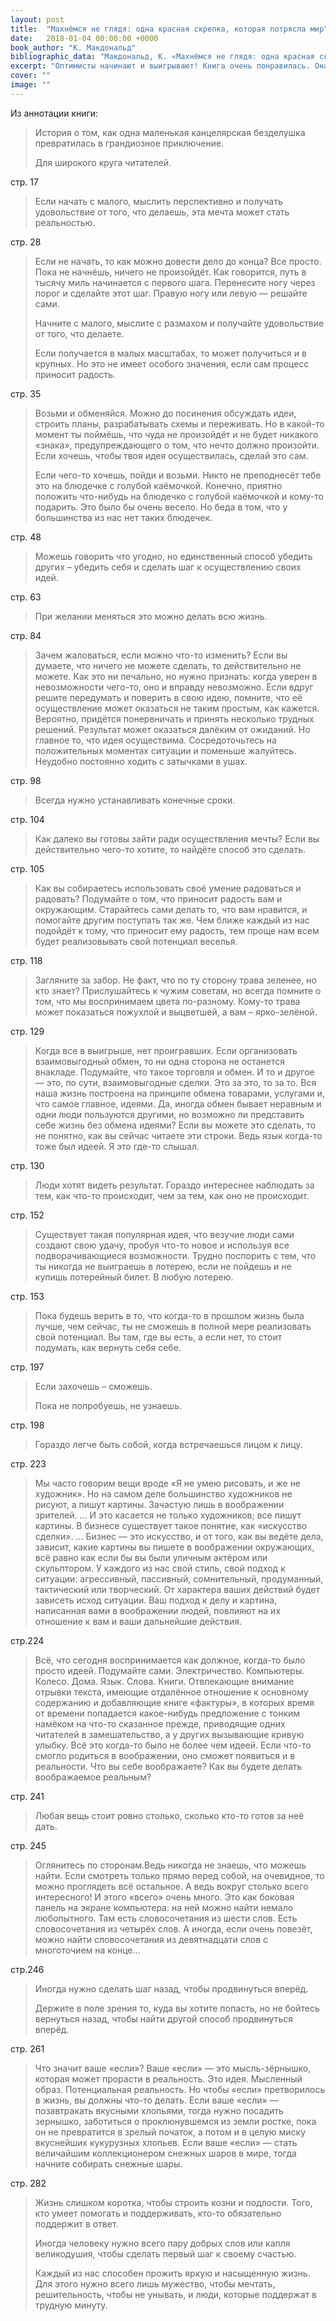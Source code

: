 ```yaml
---
layout: post
title:  "Махнёмся не глядя: одна красная скрепка, которая потрясла мир"
date:   2018-01-04 00:00:00 +0000
book_author: "К. Макдональд"
bibliographic_data: "Макдональд, К. «Махнёмся не глядя: одна красная скрепка, которая потрясла мир» / К. Макдональд ; пер. с англ. И. В. Гродель. — Минск : «Попурри», 2009. — 304 с.: ил."
excerpt: "Оптимисты начинают и выигрывают! Книга очень понравилась. Она о добрых и оптимистичных людях, и читается легко."
cover: ""
image: ""
---
```


Из аннотации книги:

> История о том, как одна маленькая канцелярская безделушка превратилась в грандиозное приключение.
>
> Для широкого круга читателей.

стр. 17

> Если начать с малого, мыслить перспективно и получать удовольствие от того, что делаешь, эта мечта может стать реальностью.

стр. 28

> Если не начать, то как можно довести дело до конца? Все просто. Пока не начнёшь, ничего не произойдёт. Как говорится, путь в тысячу миль начинается с первого шага. Перенесите ногу через порог и сделайте этот шаг. Правую ногу или левую — решайте сами.
>
> Начните с малого, мыслите с размахом и получайте удовольствие от того, что делаете.
>
> Если получается в малых масштабах, то может получиться и в крупных. Но это не имеет особого значения, если сам процесс приносит радость.

стр. 35

> Возьми и обменяйся. Можно до посинения обсуждать идеи, строить планы, разрабатывать схемы и переживать. Но в какой-то момент ты поймёшь, что чуда не произойдёт и не будет никакого «знака», предупреждающего о том, что нечто должно произойти. Если хочешь, чтобы твоя идея осуществилась, сделай это сам.
>
> Если чего-то хочешь, пойди и возьми. Никто не преподнесёт тебе это на блюдечке с голубой каёмочкой. Конечно, приятно положить что-нибудь на блюдечко с голубой каёмочкой и кому-то подарить. Это было бы очень весело. Но беда в том, что у большинства из нас нет таких блюдечек.

стр. 48

> Можешь говорить что угодно, но единственный способ убедить других – убедить себя и сделать шаг к осуществлению своих идей.

стр. 63

> При желании меняться это можно делать всю жизнь.

стр. 84

> Зачем жаловаться, если можно что-то изменить? Если вы думаете, что ничего не можете сделать, то действительно не можете. Как это ни печально, но нужно признать: когда уверен в невозможности чего-то, оно и вправду невозможно. Если вдруг решите передумать и поверить в свою идею, помните, что её осуществление может оказаться не таким простым, как кажется. Вероятно, придётся понервничать и принять несколько трудных решений. Результат может оказаться далёким от ожиданий. Но главное то, что идея осуществима. Сосредоточьтесь на положительных моментах ситуации и поменьше жалуйтесь. Неудобно постоянно ходить с затычками в ушах.

стр. 98

> Всегда нужно устанавливать конечные сроки.

стр. 104

> Как далеко вы готовы зайти ради осуществления мечты? Если вы действительно чего-то хотите, то найдёте способ это сделать.

стр. 105

> Как вы собираетесь использовать своё умение радоваться и радовать? Подумайте о том, что приносит радость вам и окружающим. Старайтесь сами делать то, что вам нравится, и помогайте другим поступать так же. Чем ближе каждый из нас подойдёт к тому, что приносит ему радость, тем проще нам всем будет реализовывать свой потенциал веселья.

стр. 118

> Загляните за забор. Не факт, что по ту сторону трава зеленее, но кто знает? Прислушайтесь к чужим советам, но всегда помните о том, что мы воспринимаем цвета по-разному. Кому-то трава может показаться пожухлой и выцветшей, а вам – ярко-зелёной.

стр. 129

> Когда все в выигрыше, нет проигравших. Если организовать взаимовыгодный обмен, то ни одна сторона не останется внакладе. Подумайте, что такое торговля и обмен. И то и другое — это, по сути, взаимовыгодные сделки. Это за это, то за то. Вся наша жизнь построена на принципе обмена товарами, услугами и, что самое главное, идеями. Да, иногда обмен бывает неравным и одни люди пользуются другими, но возможно ли представить себе жизнь без обмена идеями? Если вы можете это сделать, то не понятно, как вы сейчас читаете эти строки. Ведь язык когда-то тоже был идеей. Я это где-то слышал.

стр. 130

> Люди хотят видеть результат. Гораздо интереснее наблюдать за тем, как что-то происходит, чем за тем, как оно не происходит.

стр. 152

> Существует такая популярная идея, что везучие люди сами создают свою удачу, пробуя что-то новое и используя все подворачивающиеся возможности. Трудно поспорить с тем, что ты никогда не выиграешь в лотерею, если не пойдешь и не купишь лотерейный билет. В любую лотерею.

стр. 153

> Пока будешь верить в то, что когда-то в прошлом жизнь была лучше, чем сейчас, ты не сможешь в полной мере реализовать свой потенциал. Вы там, где вы есть, а если нет, то стоит подумать, как вернуть себя себе.

стр. 197

> Если захочешь – сможешь.
>
> Пока не попробуешь, не узнаешь.

стр. 198

> Гораздо легче быть собой, когда встречаешься лицом к лицу.

стр. 223

> Мы часто говорим вещи вроде «Я не умею рисовать, и же не художник». Но на самом деле большинство художников не рисуют, а пишут картины. Зачастую лишь в воображении зрителей. … И это касается не только художников; все пишут картины. В бизнесе существует такое понятие, как «искусство сделки». … Бизнес — это искусство, и от того, как вы ведёте дела, зависит, какие картины вы пишете в воображении окружающих, всё равно как если бы вы были уличным актёром или скульптором. У каждого из нас свой стиль, свой подход к ситуации: агрессивный, пассивный, сомнительный, продуманный, тактический или творческий. От характера ваших действий будет зависеть исход ситуации. Ваш подход к делу и картина, написанная вами в воображении людей, повлияют на их отношение к вам и ваши дальнейшие действия. 

стр.224

> Всё, что сегодня воспринимается как должное, когда-то было просто идеей. Подумайте сами. Электричество. Компьютеры. Колесо. Дома. Язык. Слова. Книги. Отвлекающие внимание отрывки текста, имеющие отдалённое отношение к основному содержанию и добавляющие книге «фактуры», в которых время от времени попадается какое-нибудь предложение с тонким намёком на что-то сказанное прежде, приводящие одних читателей в замешательство, а у других вызывающие кривую улыбку. Всё это когда-то было не более чем идеей. Если что-то смогло родиться в воображении, оно сможет появиться и в реальности. Что вы себе воображаете? Как вы будете делать воображаемое реальным?

стр. 241

> Любая вещь стоит ровно столько, сколько кто-то готов за неё дать.

стр. 245

> Оглянитесь по сторонам.Ведь никогда не знаешь, что можешь найти. Если смотреть только прямо перед собой, на очевидное, то можно проглядеть всё остальное. А ведь вокруг столько всего интересного! И этого «всего» очень много. Это как боковая панель на экране компьютера: на ней можно найти немало любопытного. Там есть словосочетания из шести слов. Есть словосочетания из четырёх слов. А иногда, если очень повезёт, можно найти словосочетания из девятнадцати слов с многоточием на конце...

стр.246

> Иногда нужно сделать шаг назад, чтобы продвинуться вперёд.
>
> Держите в поле зрения то, куда вы хотите попасть, но не бойтесь вернуться назад, чтобы найти другой способ продвинуться вперёд.

стр. 261

> Что значит ваше «если»? Ваше «если» — это мысль-зёрнышко, которая может прорасти в реальность. Это идея. Мысленный образ. Потенциальная реальность. Но чтобы «если» претворилось в жизнь, вы должны что-то делать. Если ваше «если» — позавтракать вкусными хлопьями, тогда нужно посадить зернышко, заботиться о проклюнувшемся из земли ростке, пока он не превратится в зрелый початок, а потом и в целую миску вкуснейших кукурузных хлопьев. Если ваше «если» — стать величайшим коллекционером снежных шаров в мире, тогда начните собирать снежные шары.

стр. 282

> Жизнь слишком коротка, чтобы строить козни и подлости. Того, кто умеет помогать и поддерживать, кто-то обязательно поддержит в ответ.
>
> Иногда человеку нужно всего пару добрых слов или капля великодушия, чтобы сделать первый шаг к своему счастью.
>
> Каждый из нас способен прожить яркую и насыщенную жизнь. Для этого нужно всего лишь мужество, чтобы мечтать, решительность, чтобы не унывать, и люди, которые поддержат в трудную минуту.
